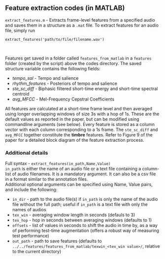 ## Feature extraction codes (in MATLAB)

```extract_features.m``` - Extracts frame-level features from a specified audio and saves them in a structure as a ```.mat``` file. To extract features for an audio file, simply run </br>
```
extract_features('path/to/file/filename.wav')
```
</br>

Features get saved in a folder called ```features_from_matlab``` in a ```features``` folder (created by the script) above the codes directory. The saved structure variable contains the following fields: </br>
*  *tempo_sal* - Tempo and salience
*  *rhythm_features* - Posteriors of tempo and salience
*  *ste_sc_diff* - Biphasic filtered short-time energy and short-time spectral centroid
*  *avg_MFCC* - Mel-Frequency Cepstral Coefficients

All features are calculated at a short-time frame level and then averaged using longer overlapping windows of size 3s with a hop of 1s. These are the default values as reported in the paper, but can be modified using commandline arguments (see below). Every feature is stored as a column vector with each column corresponding to a 1s frame. The ```ste_sc_diff``` and ```avg_MFCC``` together constitute the **timbre** features. Refer to Figure 9 of the paper for a detailed block diagram of the feature extraction process.</br>

### Additional details
Full syntax - ```extract_features(in_path,Name,Value)``` </br>
```in_path``` is either the name of an audio file or a text file containing a column-list of audio filenames. It is a mandatory argument. It can also be a csv file in a format similar to the annotation files. </br>
Additional optional arguments can be specified using Name, Value pairs, and include the following:

* ```in_dir``` - path to the audio file(s) if ```in_path``` is only the name of the audio file without the full path; useful if ```in_path``` is a text file with only the names of audios
* ```tex_win``` - averaging window length in seconds (defauls to 3)
* ```tex_hop``` - hop in seconds between averaging windows (defaults to 1) 
* ```offsets``` - list of values in seconds to shift the audio in time by, as a way of performing test-time augmentation (offers a robust way of measuring test performance)
* ```out_path``` - path to save features (defaults to ```../../features/features_from_matlab/texwin_<tex_win value>/```, relative to the current directory)

